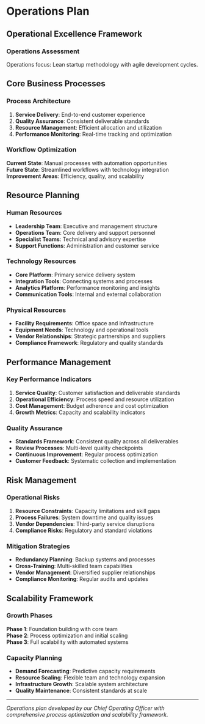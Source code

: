 # Operations Plan

## Operational Excellence Framework

### Operations Assessment
Operations focus: Lean startup methodology with agile development cycles.

## Core Business Processes

### Process Architecture
1. **Service Delivery**: End-to-end customer experience
2. **Quality Assurance**: Consistent deliverable standards
3. **Resource Management**: Efficient allocation and utilization
4. **Performance Monitoring**: Real-time tracking and optimization

### Workflow Optimization
**Current State**: Manual processes with automation opportunities  
**Future State**: Streamlined workflows with technology integration  
**Improvement Areas**: Efficiency, quality, and scalability

## Resource Planning

### Human Resources
- **Leadership Team**: Executive and management structure
- **Operations Team**: Core delivery and support personnel
- **Specialist Teams**: Technical and advisory expertise
- **Support Functions**: Administration and customer service

### Technology Resources
- **Core Platform**: Primary service delivery system
- **Integration Tools**: Connecting systems and processes
- **Analytics Platform**: Performance monitoring and insights
- **Communication Tools**: Internal and external collaboration

### Physical Resources
- **Facility Requirements**: Office space and infrastructure
- **Equipment Needs**: Technology and operational tools
- **Vendor Relationships**: Strategic partnerships and suppliers
- **Compliance Framework**: Regulatory and quality standards

## Performance Management

### Key Performance Indicators
1. **Service Quality**: Customer satisfaction and deliverable standards
2. **Operational Efficiency**: Process speed and resource utilization
3. **Cost Management**: Budget adherence and cost optimization
4. **Growth Metrics**: Capacity and scalability indicators

### Quality Assurance
- **Standards Framework**: Consistent quality across all deliverables
- **Review Processes**: Multi-level quality checkpoints
- **Continuous Improvement**: Regular process optimization
- **Customer Feedback**: Systematic collection and implementation

## Risk Management

### Operational Risks
1. **Resource Constraints**: Capacity limitations and skill gaps
2. **Process Failures**: System downtime and quality issues
3. **Vendor Dependencies**: Third-party service disruptions
4. **Compliance Risks**: Regulatory and standard violations

### Mitigation Strategies
- **Redundancy Planning**: Backup systems and processes
- **Cross-Training**: Multi-skilled team capabilities
- **Vendor Management**: Diversified supplier relationships
- **Compliance Monitoring**: Regular audits and updates

## Scalability Framework

### Growth Phases
**Phase 1**: Foundation building with core team  
**Phase 2**: Process optimization and initial scaling  
**Phase 3**: Full scalability with automated systems

### Capacity Planning
- **Demand Forecasting**: Predictive capacity requirements
- **Resource Scaling**: Flexible team and technology expansion
- **Infrastructure Growth**: Scalable system architecture
- **Quality Maintenance**: Consistent standards at scale

---
*Operations plan developed by our Chief Operating Officer with comprehensive process optimization and scalability framework.*
